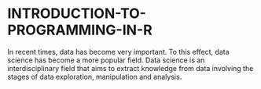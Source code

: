 # INTRODUCTION-TO-PROGRAMMING-IN-R
In recent times, data has become very important. To this effect, data science has become a more popular field. Data science is an interdisciplinary field that aims to extract knowledge from data involving the stages of data exploration, manipulation and analysis.
